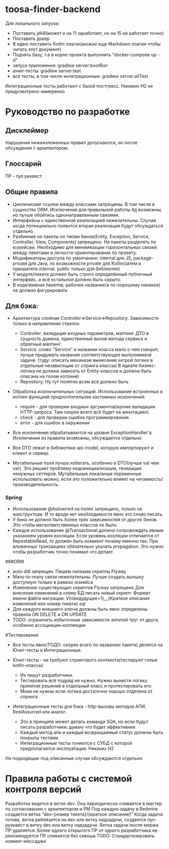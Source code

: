 # toosa-finder-backend

Для локального запуска:

- Поставить jdk8(может и на 11 заработает, но на 15 не работает точно)
- Поставить докер
- В идею поставить Kotlin плагин(можно еще Markdown плагин чтобы читать этот документ)
- Поднять базу, т.е в корне проекта выполнить "docker-compose up -d"
- запуск приложения: gradlew server:bootRun
- юнит-тесты: gradlew server:test
- все тесты, в том числе интеграционные: gradlew server:allTest

Интеграционные тесты работают с базой постгресс. Никаких H2 не предусмотрено намеренно

# Руководство по разработке

## Дисклеймер
Нарушения нижеизложенных правил допускаются, но после обсуждения с архитектором.

## Глоссарий
ПР - пул реквест 

## Общие правила
- Цикличиские ссылки между классами запрещены. В том числе в сущностях ORM. Исключения для правильной работы бд возможны, но лучше обойтись однонаправленным связями.
- Интерфейсы с единственной реализацией нежелательны. Случаи когда потенциально появится вторая реализация будут обсуждаться отдельно.
- Разбиение на пакеты по типам бинов(Entity, Exception, Service, Controller, View, Components) запрещено. На пакеты разделять по юзкейсам.
Необходимо для минимизации горизонтальных связей между пакетами и легкости ориентирования по проекту. 
- Модификаторы доступа по умолчанию: internal для JS, package-private для Java, 
по возможности private для Kotlin(затем в приоритете internal. public только для библиотек)
- У модуля/пакета должен быть строго определённый публичный интерфейс, а всё остальное должно быть скрыто.
- В коде/именах пакетов, рабочее название(а по-хорошему никакое) не должно фигурировать

## Для бэка: 

- Архитектура слоёная Controller=>Service=>Repository. Зависимости только в направлении стрелок
    - Controller: валидация входных параметров, маппинг ДТО в сущность домена, единственный вызов метода сервиса и обратный маппинг.
    - Service: слово "Service" в названии класса мало о чем говорит, лучше придумать название соответствующее выполняемой задаче. (туду: описать механизм вынесения хитрой логики в отдельные независящие от спринга классы)
    В идеале бизнес-логика не должна зависеть от Entity-классов и должна быть описана на голом котлине)
    - Repository: Ну тут понятно всем всё должно быть

- Обработка исключительных ситуаций. Использование встроенных в котлин функциий предпочтительнее кастомных исключений: 
    - require - для проверки входных аргументов(кроме валидации HTTP-запроса. Там скорее всего всё будет на аннотациях)
    - check - для проверки ошибок программирования
    - error - для ошибок в окружении
- Все исключения обрабатываются на уровне ExceptionHandler'a. Исключения из правила возможны, обсуждается отдельно

- Все DTO лежат в библиотеке api-model, которую импортируют и клиент и сервер.
- Мутабельные поля лучше избегать, особенно в DTO(лучше val чем var). Это решает проблему недоинициализации, генерации ненужных сеттеров.
Мутабельные локальные переменные использовать можно, если это положительно влияет на читаемость/производительность.

### Spring
- Использование @Autowired на полях запрещено, только на конструкторе. И то вроде нет необходимости явно это слово писать.
- У бина не должно быть более трёх зависимостей от других бинов. Это чтобы мегаответственных классов не было.
- Каждое использование @Transactional должно сопровождать явным указанием уровня изоляции.
Если уровень изоляции отличается от RepeatableRead, то должен быть коммент почему именно так.
При вложенных транзакциях обязательно указать propagation. Это нужно чтобы разработчик точно понимал что делает.

###ORM
- auto-ddl запрещен. Пишем лапками скрипты Flyway
- Many-to-many связи нежелательны. Лучше создать вьюшку доступную только в рамках юзкейса
- Изменение существующих скриптов Flyway запрещено
Для внесения изменений в схему БД писать новый скрипт. Формат имени файла миграции: V{предудущее+1}__{Краткое описание изменений или номер тикета}.sql
- Для каждого внешнего ключа должны быть явно определены правила ON DELETE и ON UPDATE
- TODO: ограничить избыточные зависимости энтитей труг от друга, особенно ассоциации-коллекции

#Тестирование
- Все тесты явно(ТОДО: скорее всего по названию пакета) делятся на Юнит-тесты и Интеграционные.
- Юнит-тесты - не требуют спрингового контекста(тестируют голые kotlin-классы)
    - Их пишут разработчики.
    - Тестировать всё подряд не нужно. Нужно вынести логику принятия решений в отдельный класс и протестировать его.
    - Моки не нужны если логика достаточно хорошо отделена от спринга

- Интеграционные тесты для бэка - http-вызовы методов АПИ. RestAssurred или аналог.
    - Это в принципе может делать команда SQA, но если будут писать разработчики, думаю что будет эффективнее
    - Каждый метод апи и каждый возвращаемый статус должны быть покрыты тестами
    - Интеграционные тесты гоняются с СУБД с которой предполагается эксплуатация. Никаких H2

Не подходящие под описанные случаи обсуждаются отдельно

# Правила работы с системой контроля версий
Разработка ведется в ветке dev. Она периодически сливается в мастер по согласованию с архитектором и PM
Под каждую задачу в Redmine создается ветка “dev-{номер тикета}/{краткое описание}”
Когда задача готова, ветка ребейзится на dev или ветку надзадачи, создается пул-руеквест в ветку dev или ветку надзадачи. Ветка задачи после мержа ПР удаляется.
Более одного открытого ПР от одного разработчика не рекомендуется
ПР сливается без сквоша
TODO: Стандартизировать коммит-мессаджи
